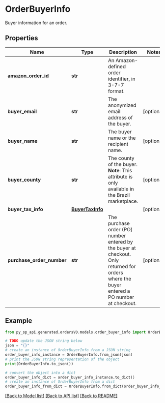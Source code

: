 # OrderBuyerInfo

Buyer information for an order.

## Properties

Name | Type | Description | Notes
------------ | ------------- | ------------- | -------------
**amazon_order_id** | **str** | An Amazon-defined order identifier, in 3-7-7 format. | 
**buyer_email** | **str** | The anonymized email address of the buyer. | [optional] 
**buyer_name** | **str** | The buyer name or the recipient name. | [optional] 
**buyer_county** | **str** | The county of the buyer.  **Note**: This attribute is only available in the Brazil marketplace. | [optional] 
**buyer_tax_info** | [**BuyerTaxInfo**](BuyerTaxInfo.md) |  | [optional] 
**purchase_order_number** | **str** | The purchase order (PO) number entered by the buyer at checkout. Only returned for orders where the buyer entered a PO number at checkout. | [optional] 

## Example

```python
from py_sp_api.generated.ordersV0.models.order_buyer_info import OrderBuyerInfo

# TODO update the JSON string below
json = "{}"
# create an instance of OrderBuyerInfo from a JSON string
order_buyer_info_instance = OrderBuyerInfo.from_json(json)
# print the JSON string representation of the object
print(OrderBuyerInfo.to_json())

# convert the object into a dict
order_buyer_info_dict = order_buyer_info_instance.to_dict()
# create an instance of OrderBuyerInfo from a dict
order_buyer_info_from_dict = OrderBuyerInfo.from_dict(order_buyer_info_dict)
```
[[Back to Model list]](../README.md#documentation-for-models) [[Back to API list]](../README.md#documentation-for-api-endpoints) [[Back to README]](../README.md)


